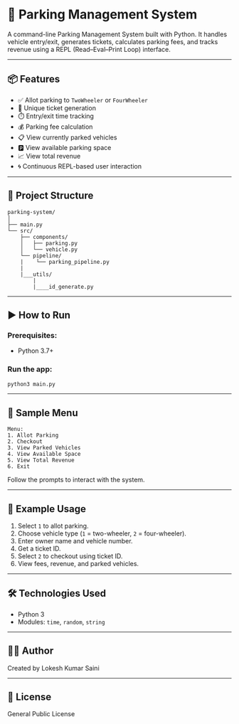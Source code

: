 # 🚗 Parking Management System

A command-line Parking Management System built with Python. It handles vehicle entry/exit, generates tickets, calculates parking fees, and tracks revenue using a REPL (Read–Eval–Print Loop) interface.

---

## 📦 Features

- ✅ Allot parking to `TwoWheeler` or `FourWheeler`
- 🎫 Unique ticket generation
- ⏱️ Entry/exit time tracking
- 💰 Parking fee calculation
- 📋 View currently parked vehicles
- 🅿️ View available parking space
- 📈 View total revenue
- 🌀 Continuous REPL-based user interaction

---

## 📁 Project Structure

```
parking-system/
│
├── main.py
└── src/
    ├── components/
    │   ├── parking.py
    │   └── vehicle.py
    └── pipeline/
    |    └── parking_pipeline.py
    |
    |___utils/
        |
        |____id_generate.py 
```

---

## ▶️ How to Run

### Prerequisites:
- Python 3.7+

### Run the app:
```bash
python3 main.py
```

---

## 🧪 Sample Menu

```
Menu:
1. Allot Parking
2. Checkout
3. View Parked Vehicles
4. View Available Space
5. View Total Revenue
6. Exit
```

Follow the prompts to interact with the system.

---

## 🧠 Example Usage

1. Select `1` to allot parking.
2. Choose vehicle type (`1` = two-wheeler, `2` = four-wheeler).
3. Enter owner name and vehicle number.
4. Get a ticket ID.
5. Select `2` to checkout using ticket ID.
6. View fees, revenue, and parked vehicles.

---

## 🛠 Technologies Used

- Python 3
- Modules: `time`, `random`, `string`

---


## 👨‍💻 Author

Created by Lokesh Kumar Saini

---

## 📄 License

General Public License
